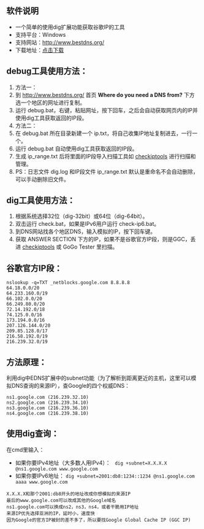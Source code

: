 
## 软件说明
* 一个简单的使用dig扩展功能获取谷歌IP的工具
* 支持平台：Windows
* 支持网站：http://www.bestdns.org/
* 下载地址：[点击下载](https://github.com/xyuanmu/dig/archive/master.zip)

## debug工具使用方法：
1. 方法一：
  1. 到 http://www.bestdns.org/ 首页 **Where do you need a DNS from?** 下方选一个地区的网址进行复制。
  2. 运行 debug.bat，右键，粘贴网址，按下回车，之后会自动获取网页内的IP并使用dig工具获取返回的IP段。
2. 方法二：
  1. 在 debug.bat 所在目录新建一个 ip.txt，将自己收集IP地址复制进去，一行一个。
  2. 运行 debug.bat 自动使用dig工具获取返回的IP段。
3. 生成 ip_range.txt 后将里面的IP段导入扫描工具如 [checkiptools](https://github.com/xyuanmu/checkiptools) 进行扫描和管理。
4. PS：日志文件 dig.log 和IP段文件 ip_range.txt 默认是重命名不会自动删除，可以手动删除旧文件。

## dig工具使用方法：
1. 根据系统选择32位（dig-32bit）或64位（dig-64bit）。
1. 双击运行 check.bat，如果是IPv6用户运行 check-ip6.bat。
2. 到DNS网站找各个地区DNS，输入模拟的IP，按下回车键。
3. 获取 ANSWER SECTION 下方的IP，如果不是谷歌官方IP段，则是GGC，丢进 [checkiptools](https://github.com/xyuanmu/checkiptools) 或 GoGo Tester 里扫描。

## 谷歌官方IP段：
```
nslookup -q=TXT _netblocks.google.com 8.8.8.8
64.18.0.0/20
64.233.160.0/19
66.102.0.0/20
66.249.80.0/20
72.14.192.0/18
74.125.0.0/16
173.194.0.0/16
207.126.144.0/20
209.85.128.0/17
216.58.192.0/19
216.239.32.0/19
```

## 方法原理：
利用dig中EDNS扩展中的subnet功能（为了解析到距离更近的主机，这里可以模拟DNS查询的来源IP），查Google的四个权威DNS：
```
ns1.google.com (216.239.32.10)
ns2.google.com (216.239.34.10)
ns3.google.com (216.239.36.10)
ns4.google.com (216.239.38.10)
```

## 使用dig查询：
在cmd里输入：
* 如果你要IPv4地址（大多数人用IPv4）：
 ``` dig +subnet=X.X.X.X @ns1.google.com www.google.com```
* 如果你要IPv6地址：
  ```dig +subnet=2001:db8:1234::1234 @ns1.google.com aaaa www.google.com```
```
X.X.X.X和那个2001:db8开头的地址改成你想模拟的来源IP
最后的www.google.com可以改成其他的Google域名
ns1.google.com可以换成ns2，ns3，ns4，或者干脆用IP地址
来源IP优先选择亚洲的IP，延时小，速度快
因为Google的官方IP被封的差不多了，所以要找Google Global Cache IP (GGC IP)
```
